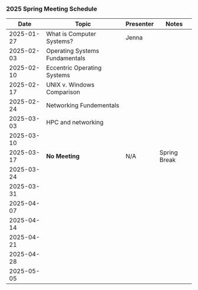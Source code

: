 ### 2025 Spring Meeting Schedule

| Date | Topic | Presenter | Notes |
| --- | --- | --- | --- |
| 2025-01-27 | What is Computer Systems? | Jenna | |
| 2025-02-03 | Operating Systems Fundamentals | | |
| 2025-02-10 | Eccentric Operating Systems | | |
| 2025-02-17 | UNIX v. Windows Comparison | | |
| 2025-02-24 | Networking Fundementals | | |
| 2025-03-03 | HPC and networking | | |
| 2025-03-10 | | | |
| 2025-03-17 | **No Meeting** | N/A | Spring Break |
| 2025-03-24 | | | |
| 2025-03-31 | | | |
| 2025-04-07 | | | |
| 2025-04-14 | | | |
| 2025-04-21 | | | |
| 2025-04-28 | | | |
| 2025-05-05 | | | |
